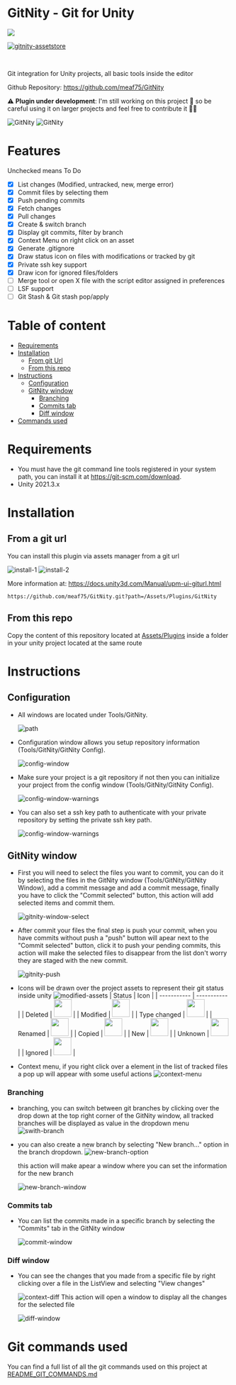 # GitNity - Git for Unity

<img src="./.github/GitNity-repo-card.png">

<br>

[![gitnity-assetstore](.github/asset-store.webp)](https://u3d.as/3aVX)

<br>

Git integration for Unity projects, all basic tools inside the editor

Github Repository: https://github.com/meaf75/GitNity

⚠ **Plugin under development**: I'm still working on this project :construction_worker: so be careful using it on larger projects and feel free to contribute it 🚧🚧

![GitNity](./.github/plugin-screen.webp)
![GitNity](./.github/modified-assets-icons.webp)

<div class="page-break"></div>

# Features
Unchecked means To Do
- [x] List changes (Modified, untracked, new, merge error)
- [x] Commit files by selecting them
- [x] Push pending commits
- [x] Fetch changes
- [x] Pull changes
- [x] Create & switch branch
- [x] Display git commits, filter by branch
- [x] Context Menu on right click on an asset
- [x] Generate .gitignore
- [x] Draw status icon on files with modifications or tracked by git
- [x] Private ssh key support
- [x] Draw icon for ignored files/folders
- [ ] Merge tool or open X file with the script editor assigned in preferences
- [ ] LSF support
- [ ] Git Stash & Git stash pop/apply

# Table of content
- [Requirements](#requirements)
- [Installation](#installation)
    - [From git Url](#from-a-git-url)
    - [From this repo](#from-this-repo)
- [Instructions](#instructions)
    - [Configuration](#configuration)
    - [GitNity window](#gitnity-window)
        - [Branching](#branching)
        - [Commits tab](#commits-tab)
        - [Diff window](#diff-window)
- [Commands used](#git-commands-used)

# Requirements
- You must have the git command line tools registered in your system path, you can install it at https://git-scm.com/download.
- Unity 2021.3.x

<div class="page-break"></div>

# Installation
## From a git url
You can install this plugin via assets manager from a git url

![install-1](./.github/pm-gitnity.webp)
![install-2](./.github/pm-gitnity-2.webp)

More information at: https://docs.unity3d.com/Manual/upm-ui-giturl.html

```
https://github.com/meaf75/GitNity.git?path=/Assets/Plugins/GitNity
```
## From this repo
Copy the content of this repository located at [Assets/Plugins](./Assets/Plugins/GitNity/) inside a folder in your unity project located at the same route

<div class="page-break"></div>

# Instructions

## Configuration
- All windows are located under Tools/GitNity.

    ![path](./.github/w-location.webp)

- Configuration window allows you setup repository information (Tools/GitNity/GitNity Config).

    ![config-window](./.github/config-window.webp)

- Make sure your project is a git repository if not then you can initialize your project from the config window (Tools/GitNity/GitNity Config).

    ![config-window-warnings](./.github/w-config-warnings.webp)

- You can also set a ssh key path to authenticate with your private repository by setting the private ssh key path.

    ![config-window-warnings](./.github/ssh-key.webp)

## GitNity window
- First you will need to select the files you want to commit, you can do it by selecting the files in the GitNity window (Tools/GitNity/GitNity Window), add a commit message and add a commit message, finally you have to click the "Commit selected" button, this action will add selected items and commit them.

    ![gitnity-window-select](./.github/select-files-to-commit.webp)

- After commit your files the final step is push your commit, when you have commits without push a "push" button will apear next to the "Commit selected" button, click it to push your pending commits, this action will make the selected files to disappear from the list don't worry they are staged with the new commit.

    ![gitnity-push](./.github/push.webp)

<div class="page-break"></div>

- Icons will be drawn over the project assets to represent their git status inside unity
    ![modified-assets](./.github/modified-assets-icons-preview.webp)
    | Status        | Icon |
    | -----------   | ----------- |
    | Deleted       | <img src="https://github.com/Zxynine/UnityEditorIcons/raw/main/icons/small/processed/d_CollabDeleted%20Icon.png" width="40"/> |
    | Modified      | <img src="https://github.com/Zxynine/UnityEditorIcons/raw/main/icons/small/processed/d_CollabEdit%20Icon.png" width="40"/> |
    | Type changed  | <img src="https://github.com/Zxynine/UnityEditorIcons/raw/main/icons/small/processed/d_CollabMoved%20Icon.png" width="40"/> |
    | Renamed       | <img src="https://github.com/Zxynine/UnityEditorIcons/raw/main/icons/small/processed/d_CollabMoved%20Icon.png" width="40"/> |
    | Copied        | <img src="https://github.com/Zxynine/UnityEditorIcons/raw/main/icons/small/processed/d_CollabMoved%20Icon.png" width="40"/> |
    | New           | <img src="https://github.com/Zxynine/UnityEditorIcons/raw/main/icons/small/processed/d_CollabCreate%20Icon.png" width="40"/> |
    | Unknown       | <img src="https://github.com/Zxynine/UnityEditorIcons/raw/main/icons/small/processed/d_CollabCreate%20Icon.png" width="40"/> |
    | Ignored       | <img src="https://github.com/Zxynine/UnityEditorIcons/raw/main/icons/small/processed/CollabExclude%20Icon.png" width="40"/> |

- Context menu, if you right click over a element in the list of tracked files a pop up will appear with some useful actions
    ![context-menu](./.github/context-menu.webp)

### Branching
- branching, you can switch between git branches by clicking over the drop down at the top right corner of the GitNity window, all tracked branches will be displayed as value in the dropdown menu
    ![swith-branch](./.github/switch-branch.webp)

- you can also create a new branch by selecting "New branch..." option in the branch dropdown.
    ![new-branch-option](./.github/new-branch-option.webp)

    this action will make apear a window where you can set the information for the new branch
    
    ![new-branch-window](./.github/new-branch-window.webp)

### Commits tab
- You can list the commits made in a specific branch by selecting the "Commits" tab in the GitNity window

    ![commit-window](./.github/commits-window.webp)

### Diff window 
- You can see the changes that you made from a specific file by right clicking over a file in the ListView and selecting "View changes"

    ![context-diff](./.github/context-menu-view-changes.webp)
    This action will open a window to display all the changes for the selected file

    ![diff-window](./.github/diff-window.webp)

# Git commands used
You can find a full list of all the git commands used on this project at [README_GIT_COMMANDS.md](./README_GIT_COMMANDS.md)
